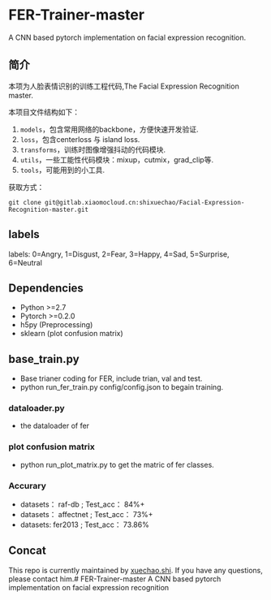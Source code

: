 # FER-Trainer-master

A CNN based pytorch implementation on facial expression recognition.
## 简介
本项为人脸表情识别的训练工程代码,The Facial Expression Recognition master.

本项目文件结构如下：
1. `models`，包含常用网络的backbone，方便快速开发验证.
2. `loss`，包含centerloss 与 island loss.
3. `transforms`，训练时图像增强抖动的代码模块.
4. `utils`，一些工能性代码模块：mixup，cutmix，grad_clip等.
5. `tools`，可能用到的小工具.

获取方式：
```
git clone git@gitlab.xiaomocloud.cn:shixuechao/Facial-Expression-Recognition-master.git
```
## labels ##
labels: 0=Angry, 1=Disgust, 2=Fear, 3=Happy, 4=Sad, 5=Surprise, 6=Neutral

## Dependencies ##
- Python >=2.7
- Pytorch >=0.2.0
- h5py (Preprocessing)
- sklearn (plot confusion matrix)

## base_train.py ##
- Base trianer coding for FER, include trian, val and test.
- python run_fer_train.py config/config.json to begain training.

### dataloader.py ###
- the dataloader of fer

### plot confusion matrix ###
- python run_plot_matrix.py to get the matric of fer classes.

###      Accurary      ###
- datasets：    raf-db ;       Test_acc：   84%+   <Br/>
- datasets：   affectnet ;     Test_acc：   73%+   <Br/>
- datasets:    fer2013 ;       Test_acc：   73.86%

## Concat

This repo is currently maintained by [xuechao.shi](shixuechao567@163.com). If you have any questions, please contact him.# FER-Trainer-master
A CNN based pytorch implementation on facial expression recognition
